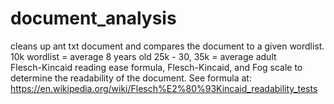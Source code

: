 # document_analysis

cleans up ant txt document and compares the document to a given wordlist.
10k wordlist = average 8 years old
25k - 30, 35k = average adult \
Flesch-Kincaid reading ease formula, Flesch-Kincaid, and Fog scale to determine the readability of the document.
See formula at: https://en.wikipedia.org/wiki/Flesch%E2%80%93Kincaid_readability_tests
